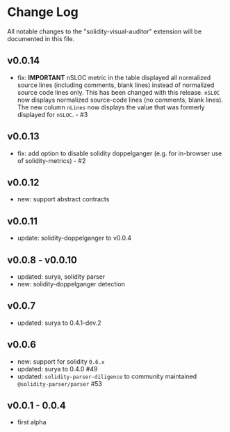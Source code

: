 # Change Log
All notable changes to the "solidity-visual-auditor" extension will be documented in this file.

## v0.0.14
- fix: **IMPORTANT** nSLOC metric in the table displayed all normalized source lines (including comments, blank lines) instead of normalized source code lines only. This has been changed with this release. `nSLOC` now displays normalized source-code lines (no comments, blank lines). The new column `nLines`  now displays the value that was formerly displayed for `nSLOC`. - #3

## v0.0.13
- fix: add option to disable solidity doppelganger (e.g. for in-browser use of solidity-metrics) - #2

## v0.0.12
- new: support abstract contracts

## v0.0.11
- update: solidity-doppelganger to v0.0.4

## v0.0.8 - v0.0.10
- updated: surya, solidity parser
- new: solidity-doppelganger detection
  
## v0.0.7
- updated: surya to 0.4.1-dev.2

## v0.0.6
- new: support for solidity `0.6.x`
- updated: surya to 0.4.0 #49
- updated: `solidity-parser-diligence` to community maintained `@solidity-parser/parser` #53

## v0.0.1 - 0.0.4

- first alpha
